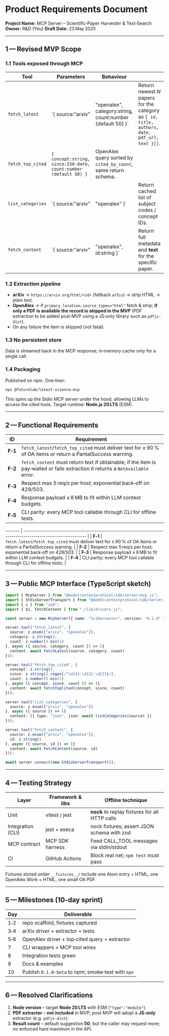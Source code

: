 # Product Requirements Document

**Project Name:** MCP Server – Scientific‑Paper Harvester & Text‑Search
**Owner:** R\&D (You)
**Draft Date:** 23 May 2025

---

## 1 — Revised MVP Scope

### 1.1 Tools exposed through MCP

| Tool              | Parameters                                                      | Behaviour                                                      |                                                                                               |
| ----------------- | --------------------------------------------------------------- | -------------------------------------------------------------- | --------------------------------------------------------------------------------------------- |
| `fetch_latest`    | \`{ source:"arxiv"                                              | "openalex", category\:string, count\:number (default 50) }\`   | Return newest *N* papers for the category as `{ id, title, authors, date, pdf_url, text }[]`. |
| `fetch_top_cited` | `{ concept:string, since:ISO‑date, count:number (default 50) }` | OpenAlex query sorted by `cited_by_count`, same return schema. |                                                                                               |
| `list_categories` | \`{ source:"arxiv"                                              | "openalex" }\`                                                 | Return cached list of subject codes / concept IDs.                                            |
| `fetch_content`   | \`{ source:"arxiv"                                              | "openalex", id\:string }\`                                     | Return full metadata and **text** for the specific paper.                                     |

### 1.2 Extraction pipeline

* **arXiv** → `https://arxiv.org/html/<id>` (fallback `ar5iv`) → strip HTML → plain text.
* **OpenAlex** → if `primary_location.source_type=="html"` fetch & strip; **if only a PDF is available the record is skipped in the MVP** (PDF extraction to be added post‑MVP using a JS‑only library such as `pdfjs-dist`).
* On any failure the item is skipped (not fatal).

### 1.3 No persistent store

Data is streamed back in the MCP response; in‑memory cache only for a single call.

### 1.4 Packaging

Published on npm. One‑liner:

```bash
npx @futurelab/latest-science-mcp
```

This spins up the Stdio MCP server under the hood, allowing LLMs to access the cited tools. Target runtime: **Node.js 20 LTS** (ESM).

---

## 2 — Functional Requirements

| ID      | Requirement                                                                                                                      |
| ------- | -------------------------------------------------------------------------------------------------------------------------------- |
| **F‑1** | `fetch_latest`/`fetch_top_cited` must deliver text for ≥ 90 % of OA items or return a PartialSuccess warning.                    |
| **F‑2** | `fetch_content` must return text if obtainable; if the item is pay‑walled or fails extraction it returns a `NotAvailable` error. |
| **F‑3** | Respect max 5 req/s per host; exponential back‑off on 429/503.                                                                   |
| **F‑4** | Response payload ≤ 8 MB to fit within LLM context budgets.                                                                       |
| **F‑5** | CLI parity: every MCP tool callable through CLI for offline tests.                                                               |

\------- | ------------------------------------------------------------------------------------------------------------- |
\| **F‑1** | `fetch_latest`/`fetch_top_cited` must deliver text for ≥ 90 % of OA items or return a PartialSuccess warning. |
\| **F‑2** | Respect max 5 req/s per host; exponential back‑off on 429/503.                                                |
\| **F‑3** | Response payload ≤ 8 MB to fit within LLM context budgets.                                                    |
\| **F‑4** | CLI parity: every MCP tool callable through CLI for offline tests.                                            |

---

## 3 — Public MCP Interface (TypeScript sketch)

```ts
import { McpServer } from "@modelcontextprotocol/sdk/server/mcp.js";
import { StdioServerTransport } from "@modelcontextprotocol/sdk/server/stdio.js";
import { z } from "zod";
import { $1, fetchContent } from "./lib/drivers.js";

const server = new McpServer({ name: "SciHarvester", version: "0.1.0" });

server.tool("fetch_latest", {
  source: z.enum(["arxiv", "openalex"]),
  category: z.string(),
  count: z.number().min(1)
}, async ({ source, category, count }) => ({
  content: await fetchLatest(source, category, count)
}));

server.tool("fetch_top_cited", {
  concept: z.string(),
  since: z.string().regex(/^\d{4}-\d{2}-\d{2}$/),
  count: z.number().min(1)
}, async ({ concept, since, count }) => ({
  content: await fetchTopCited(concept, since, count)
}));

server.tool("list_categories", {
  source: z.enum(["arxiv", "openalex"])
}, async ({ source }) => ({
  content: [{ type: "json", json: await listCategories(source) }]
}));

server.tool("fetch_content", {
  source: z.enum(["arxiv", "openalex"]),
  id: z.string()
}, async ({ source, id }) => ({
  content: await fetchContent(source, id)
}));

await server.connect(new StdioServerTransport());
```

---

## 4 — Testing Strategy

| Layer             | Framework & libs | Offline technique                              |
| ----------------- | ---------------- | ---------------------------------------------- |
| Unit              | vitest / jest    | **nock** to replay fixtures for all HTTP calls |
| Integration (CLI) | jest + execa     | nock fixtures; assert JSON schema with zod     |
| MCP contract      | MCP SDK harness  | Feed CALL\_TOOL messages via stdin/stdout      |
| CI                | GitHub Actions   | Block real net; `npm test` must pass           |

Fixtures stored under `__fixtures__/` include one Atom entry + HTML, one OpenAlex Work + HTML, one small OA PDF.

---

## 5 — Milestones (10‑day sprint)

| Day | Deliverable                                        |
| --- | -------------------------------------------------- |
| 1‑2 | repo scaffold, fixtures captured                   |
| 3‑4 | arXiv driver + extractor + tests                   |
| 5‑6 | OpenAlex driver + top‑cited query + extractor      |
| 7   | CLI wrappers + MCP tool wires                      |
| 8   | Integration tests green                            |
| 9   | Docs & examples                                    |
| 10  | Publish `0.1.0-beta` to npm; smoke‑test with `npx` |

---

## 6 — Resolved Clarifications

1. **Node version** – target **Node 20 LTS** with ESM (`"type":"module"`).
2. **PDF extractor** – **not included** in MVP; post‑MVP will adopt a **JS‑only** extractor (e.g. `pdfjs-dist`).
3. **Result count** – default suggestion **50**, but the caller may request more; no enforced hard maximum in the API.
